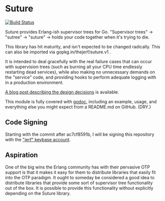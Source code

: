 Suture
======

[![Build Status](https://travis-ci.org/thejerf/suture.png?branch=master)](https://travis-ci.org/thejerf/suture)

Suture provides Erlang-ish supervisor trees for Go. "Supervisor trees" ->
"sutree" -> "suture" -> holds your code together when it's trying to die.

This library has hit maturity, and isn't expected to be changed
radically. This can also be imported via gopkg.in/thejerf/suture.v1 .

It is intended to deal gracefully with the real failure cases that can
occur with supervision trees (such as burning all your CPU time endlessly
restarting dead services), while also making no unnecessary demands on the
"service" code, and providing hooks to perform adequate logging with in a
production environment.

[A blog post describing the design decisions](http://www.jerf.org/iri/post/2930)
is available.

This module is fully covered with [godoc](http://godoc.org/github.com/thejerf/suture),
including an example, usage, and everything else you might expect from a
README.md on GitHub. (DRY.)

Code Signing
------------

Starting with the commit after ac7cf8591b, I will be signing this repository
with the ["jerf" keybase account](https://keybase.io/jerf).

Aspiration
----------

One of the big wins the Erlang community has with their pervasive OTP
support is that it makes it easy for them to distribute libraries that
easily fit into the OTP paradigm. It ought to someday be considered a good
idea to distribute libraries that provide some sort of supervisor tree
functionality out of the box. It is possible to provide this functionality
without explicitly depending on the Suture library.
